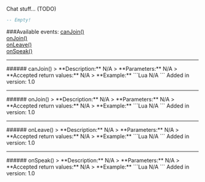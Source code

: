 Chat stuff... (TODO)
```Lua
-- Empty!
```
###Available events:
[canJoin()](#canJoin)  
[onJoin()](#onJoin)  
[onLeave()](#onLeave)  
[onSpeak()](#onSpeak)  


***

<a name="canJoin"/>
###### canJoin()
> **Description:** N/A  
> **Parameters:** N/A  
> **Accepted return values:** N/A  
> **Example:** 
```Lua
N/A  
```
Added in version: 1.0

***

<a name="onJoin"/>
###### onJoin()
> **Description:** N/A  
> **Parameters:** N/A  
> **Accepted return values:** N/A  
> **Example:** 
```Lua
N/A  
```
Added in version: 1.0

***

<a name="onLeave"/>
###### onLeave()
> **Description:** N/A  
> **Parameters:** N/A  
> **Accepted return values:** N/A  
> **Example:** 
```Lua
N/A  
```
Added in version: 1.0

***

<a name="onSpeak"/>
###### onSpeak()
> **Description:** N/A  
> **Parameters:** N/A  
> **Accepted return values:** N/A  
> **Example:** 
```Lua
N/A  
```
Added in version: 1.0